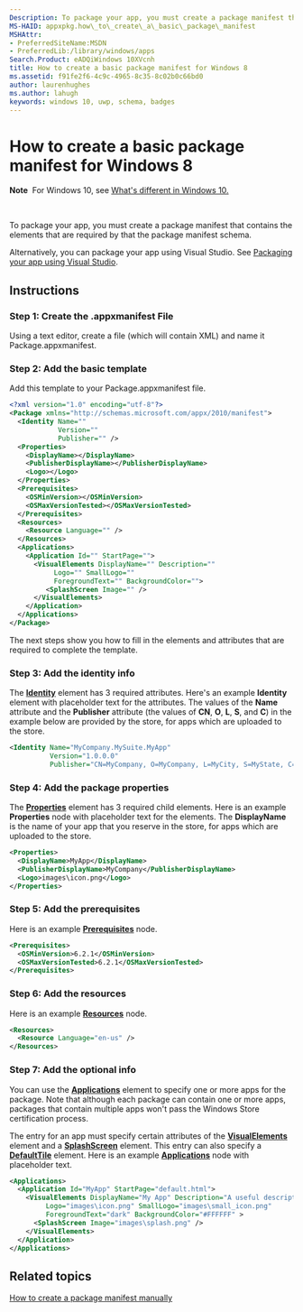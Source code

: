 ```yaml
---
Description: To package your app, you must create a package manifest that contains the elements that are required by that the package manifest schema.
MS-HAID: appxpkg.how\_to\_create\_a\_basic\_package\_manifest
MSHAttr:
- PreferredSiteName:MSDN
- PreferredLib:/library/windows/apps
Search.Product: eADQiWindows 10XVcnh
title: How to create a basic package manifest for Windows 8
ms.assetid: f91fe2f6-4c9c-4965-8c35-8c02b0c66bd0
author: laurenhughes
ms.author: lahugh
keywords: windows 10, uwp, schema, badges
---
```


# How to create a basic package manifest for Windows 8


**Note**  For Windows 10, see [What's different in Windows 10.](uapmanifestschema/what-s-changed-in-windows-10.md)

 

To package your app, you must create a package manifest that contains the elements that are required by that the package manifest schema.

Alternatively, you can package your app using Visual Studio. See [Packaging your app using Visual Studio](https://msdn.microsoft.com/windows/uwp/packaging/index).

## Instructions

### Step 1: Create the .appxmanifest File

Using a text editor, create a file (which will contain XML) and name it Package.appxmanifest.

### Step 2: Add the basic template

Add this template to your Package.appxmanifest file.

```XML
<?xml version="1.0" encoding="utf-8"?>
<Package xmlns="http://schemas.microsoft.com/appx/2010/manifest">
  <Identity Name="" 
            Version="" 
            Publisher="" />
  <Properties>
    <DisplayName></DisplayName>
    <PublisherDisplayName></PublisherDisplayName>
    <Logo></Logo>
  </Properties>
  <Prerequisites>
    <OSMinVersion></OSMinVersion>
    <OSMaxVersionTested></OSMaxVersionTested>
  </Prerequisites>
  <Resources>
    <Resource Language="" />
  </Resources>
  <Applications>
    <Application Id="" StartPage="">
      <VisualElements DisplayName="" Description=""
           Logo="" SmallLogo=""  
           ForegroundText="" BackgroundColor="">
         <SplashScreen Image="" />
      </VisualElements>
    </Application>
  </Applications>
</Package>
```

The next steps show you how to fill in the elements and attributes that are required to complete the template.

### Step 3: Add the identity info

The [**Identity**](appxmanifestschema/element-identity.md) element has 3 required attributes. Here's an example **Identity** element with placeholder text for the attributes. The values of the **Name** attribute and the **Publisher** attribute (the values of **CN**, **O**, **L**, **S**, and **C**) in the example below are provided by the store, for apps which are uploaded to the store.

```XML
<Identity Name="MyCompany.MySuite.MyApp" 
          Version="1.0.0.0" 
          Publisher="CN=MyCompany, O=MyCompany, L=MyCity, S=MyState, C=MyCountry">
```

### Step 4: Add the package properties

The [**Properties**](appxmanifestschema/element-properties.md) element has 3 required child elements. Here is an example **Properties** node with placeholder text for the elements. The **DisplayName** is the name of your app that you reserve in the store, for apps which are uploaded to the store.

```XML
<Properties>
  <DisplayName>MyApp</DisplayName>
  <PublisherDisplayName>MyCompany</PublisherDisplayName>
  <Logo>images\icon.png</Logo>
</Properties>
```

### Step 5: Add the prerequisites

Here is an example [**Prerequisites**](appxmanifestschema/element-prerequisites.md) node.

```XML
<Prerequisites>
  <OSMinVersion>6.2.1</OSMinVersion>
  <OSMaxVersionTested>6.2.1</OSMaxVersionTested>
</Prerequisites>
```

### Step 6: Add the resources

Here is an example [**Resources**](appxmanifestschema/element-resources.md) node.

```XML
<Resources>
  <Resource Language="en-us" />
</Resources>
```

### Step 7: Add the optional info

You can use the [**Applications**](appxmanifestschema/element-applications.md) element to specify one or more apps for the package. Note that although each package can contain one or more apps, packages that contain multiple apps won't pass the Windows Store certification process.

The entry for an app must specify certain attributes of the [**VisualElements**](appxmanifestschema/element-visualelements.md) element and a [**SplashScreen**](appxmanifestschema/element-splashscreen.md) element. This entry can also specify a [**DefaultTile**](appxmanifestschema/element-defaulttile.md) element. Here is an example [**Applications**](appxmanifestschema/element-applications.md) node with placeholder text.

```XML
<Applications>
  <Application Id="MyApp" StartPage="default.html">
    <VisualElements DisplayName="My App" Description="A useful description." 
         Logo="images\icon.png" SmallLogo="images\small_icon.png" 
         ForegroundText="dark" BackgroundColor="#FFFFFF" >
      <SplashScreen Image="images\splash.png" />
    </VisualElements>
  </Application>
</Applications>
```

## Related topics


[How to create a package manifest manually](how-to-create-a-package-manifest-manually.md)

 

 



